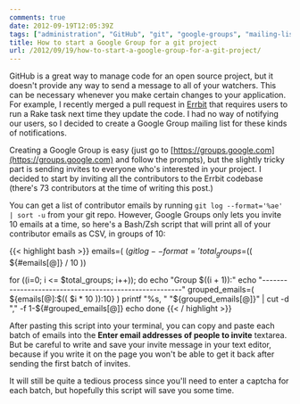 ```yaml
---
comments: true
date: 2012-09-19T12:05:39Z
tags: ["administration", "GitHub", "git", "google-groups", "mailing-list", "bash", "zsh"]
title: How to start a Google Group for a git project
url: /2012/09/19/how-to-start-a-google-group-for-a-git-project/
---
```


GitHub is a great way to manage code for an open source project, but it doesn't
provide any way to send a message to all of
your watchers. This can be necessary whenever you make certain changes to your application.
For example, I recently merged a pull request in [Errbit](https://github.com/errbit/errbit) that requires users to
run a Rake task next time they update the code. I had no way of notifying our users,
so I decided to create a Google Group mailing list for these kinds of notifications.

Creating a Google Group is easy (just go to [https://groups.google.com](https://groups.google.com) and follow the prompts),
but the slightly tricky part is sending invites to everyone who's interested in your project.
I decided to start by inviting all the contributors to the Errbit codebase
(there's 73 contributors at the time of writing this post.)

You can get a list of contributor emails by running `git log --format='%ae' | sort -u` from
your git repo. However, Google Groups only lets you invite 10 emails at a time,
so here's a Bash/Zsh script that will print all of your contributor emails as CSV, in groups of 10:

{{< highlight bash >}}
emails=( $(git log --format='%ae' | sort -u) )
total_groups=$(( ${#emails[@]} / 10 ))

for ((i=0; i <= $total_groups; i++)); do
  echo "Group $((i + 1)):"
  echo "-------------------------------------------------------"
  grouped_emails=( ${emails[@]:$(( $i * 10 )):10} )
  printf "%s, " "${grouped_emails[@]}" | cut -d "," -f 1-${#grouped_emails[@]}
  echo
done
{{< / highlight >}}

After pasting this script into your terminal, you can copy and paste each batch of
emails into the **Enter email addresses of people to invite** textarea.
But be careful to write and save your invite message in your text editor, because if you
write it on the page you won't be able to get it back after sending the first batch of invites.

It will still be quite a tedious process since you'll need to enter a captcha for each batch,
but hopefully this script will save you some time.
